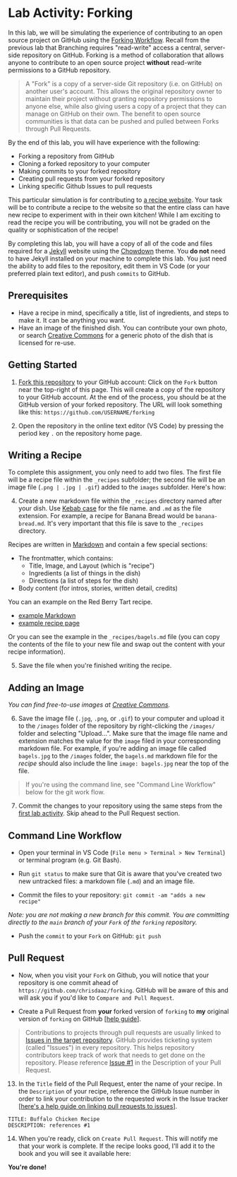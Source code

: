 # Lab Activity: Forking

In this lab, we will be simulating the experience of contributing to an open source project on GitHub using the [Forking Workflow](https://www.atlassian.com/git/tutorials/comparing-workflows/forking-workflow). Recall from the previous lab that Branching requires "read-write" access a central, server-side repository on GitHub. Forking is a method of collaboration that allows anyone to contribute to an open source project **without** read-write permissions to a GitHub repository. 

> A "Fork" is a copy of a server-side Git repository (i.e. on GitHub) on another user's account. This allows the original repository owner to maintain their project without granting repository permissions to anyone else, while also giving users a copy of a project that they can manage on GitHub on their own. The benefit to open source communities is that data can be pushed and pulled between Forks through Pull Requests.   

By the end of this lab, you will have experience with the following:

- Forking a repository from GitHub
- Cloning a forked repository to your computer
- Making commits to your forked repository
- Creating pull requests from your forked repository
- Linking specific Github Issues to pull requests

This particular simulation is for contributing to [a recipe website](https://chrisdaaz.github.io/forking/). Your task will be to contribute a recipe to the website so that the entire class can have new recipe to experiment with in their own kitchen! While I am exciting to read the recipe you will be contributing, you will not be graded on the quality or sophistication of the recipe! 

By completing this lab, you will have a copy of all of the code and files required for a [Jekyll](https://jekyllrb.com/) website using the [Chowdown](https://github.com/clarklab/chowdown) theme. You **do not** need to have Jekyll installed on your machine to complete this lab. You just need the ability to add files to the repository, edit them in VS Code (or your preferred plain text editor), and push `commits` to GitHub.

## Prerequisites

- Have a recipe in mind, specifically a title, list of ingredients, and steps to make it. It can be anything you want.
- Have an image of the finished dish. You can contribute your own photo, or search [Creative Commons](https://search.creativecommons.org/) for a generic photo of the dish that is licensed for re-use.

## Getting Started

1. [Fork this repository](https://github.com/chrisdaaz/forking) to your GitHub account: Click on the `Fork` button near the top-right of this page. This will create a copy of the repository to your GitHub account. At the end of the process, you should be at the GitHub version of your forked repository. The URL will look something like this: `https://github.com/USERNAME/forking`

2. Open the repository in the online text editor (VS Code) by pressing the period key `.` on the repository home page.

## Writing a Recipe

To complete this assignment, you only need to add two files. The first file will be a recipe file within the `_recipes` subfolder; the second file will be an image file (`.png | .jpg | .gif`) added to the `images` subfolder. Here's how:

4. Create a new markdown file within the `_recipes` directory named after your dish. Use [Kebab case](https://en.toolpage.org/tool/kebabcase) for the file name. and `.md` as the file extension. For example, a recipe for Banana Bread would be `banana-bread.md`. It's very important that this file is save to the `_recipes` directory.

Recipes are written in [Markdown](https://github.com/adam-p/markdown-here/wiki/Markdown-Cheatsheet) and contain a few special sections:

- The frontmatter, which contains:
    - Title, Image, and Layout (which is "recipe")
    - Ingredients (a list of things in the dish)
    - Directions (a list of steps for the dish)
- Body content (for intros, stories, written detail, credits)

You can an example on the Red Berry Tart recipe. 

- [example Markdown](https://raw.githubusercontent.com/clarklab/chowdown/gh-pages/_recipes/red-berry-tart.md)
- [example recipe page](http://chowdown.io/recipes/red-berry-tart.html)

Or you can see the example in the `_recipes/bagels.md` file (you can copy the contents of the file to your new file and swap out the content with your recipe information).

5. Save the file when you're finished writing the recipe.

## Adding an Image

_You can find free-to-use images at [Creative Commons](https://search.creativecommons.org/)._

6. Save the image file (`.jpg`, `.png`, or `.gif`) to your computer and upload it to the `/images` folder of the repository by right-clicking the `/images/` folder and selecting "Upload...". Make sure that the image file name and extension matches the value for the `image` filed in your corresponding markdown file. For example, if you're adding an image file called `bagels.jpg` to the `/images` folder, the `bagels.md` markdown file for the _recipe_ should also include the line `image: bagels.jpg` near the top of the file.

> If you're using the command line, see "Command Line Workflow" below for the git work flow.

7. Commit the changes to your repository using the same steps from the [first lab activity](https://angry-varahamihira-f6a405.netlify.app/2-setup.html). Skip ahead to the Pull Request section.

## Command Line Workflow

- Open your terminal in VS Code (`File menu > Terminal > New Terminal`) or terminal program (e.g. Git Bash). 

- Run `git status` to make sure that Git is aware that you've created two new untracked files: a markdown file (`.md`) and an image file. 

- Commit the files to your repository: `git commit -am "adds a new recipe"`

_Note: you are not making a new branch for this commit. You are committing directly to the `main` branch of your `Fork` of the `forking` repository._

- Push the `commit` to your `Fork` on GitHub: `git push`

## Pull Request

- Now, when you visit your `Fork` on Github, you will notice that your repository is one commit ahead of `https://github.com/chrisdaaz/forking`. GitHub will be aware of this and will ask you if you'd like to `Compare and Pull Request`.

- Create a Pull Request from **your** forked version of `forking` to **my** original version of `forking` on GitHub [[help guide](https://docs.github.com/en/free-pro-team@latest/github/collaborating-with-issues-and-pull-requests/creating-a-pull-request-from-a-fork)].

> Contributions to projects through pull requests are usually linked to [Issues in the target repository](https://github.com/chrisdaaz/forking/issues). GitHub provides ticketing system (called "Issues") in every repository. This helps repository contributors keep track of work that needs to get done on the repository. Please reference [Issue #1](https://github.com/chrisdaaz/forking/issues/1) in the Description of your Pull Request. 

13. In the `Title` field of the Pull Request, enter the name of your recipe. In the `Description` of your recipe, reference the GitHub Issue number in order to link your contribution to the requested work in the Issue tracker [[here's a help guide on linking pull requests to issues](https://docs.github.com/en/free-pro-team@latest/github/managing-your-work-on-github/linking-a-pull-request-to-an-issue)].

```
TITLE: Buffalo Chicken Recipe
DESCRIPTION: references #1
```

14. When you're ready, click on `Create Pull Request`. This will notify me that your work is complete. If the recipe looks good, I'll add it to the book and you will see it available here:

**You're done!**
